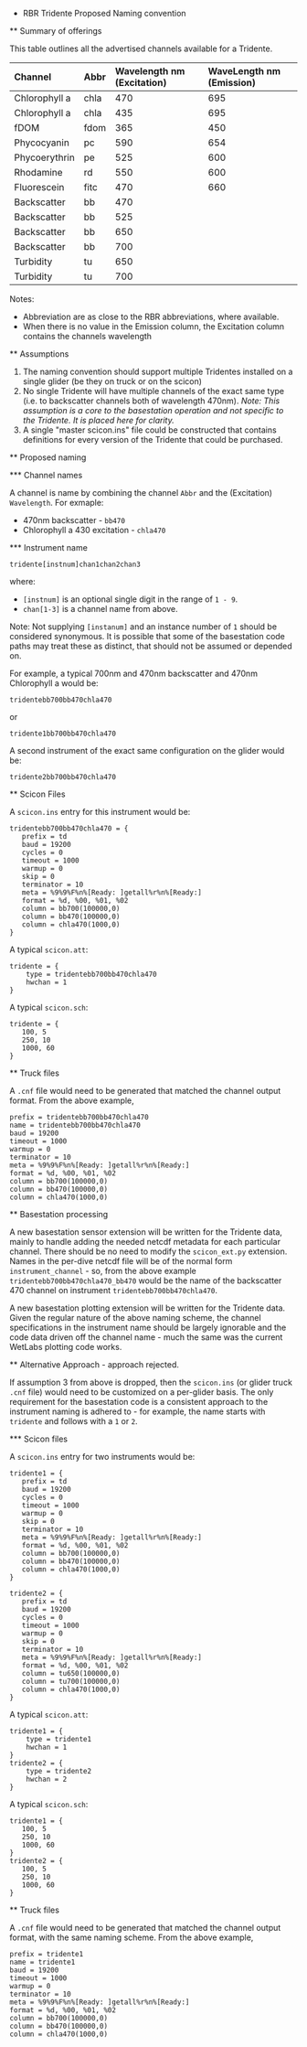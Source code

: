 * RBR Tridente Proposed Naming convention

** Summary of offerings

This table outlines all the advertised channels available for a Tridente.

| Channel       | Abbr | Wavelength nm (Excitation) | WaveLength nm (Emission) |
|:--------------|------|:---------------------------|:-------------------------|
| Chlorophyll a | chla | 470                        | 695                      |
| Chlorophyll a | chla | 435                        | 695                      |
| fDOM          | fdom | 365                        | 450                      |
| Phycocyanin   | pc   | 590                        | 654                      |
| Phycoerythrin | pe   | 525                        | 600                      |
| Rhodamine     | rd   | 550                        | 600                      |
| Fluorescein   | fitc | 470                        | 660                      |
| Backscatter   | bb   | 470                        |                          |
| Backscatter   | bb   | 525                        |                          |
| Backscatter   | bb   | 650                        |                          |
| Backscatter   | bb   | 700                        |                          |
| Turbidity     | tu   | 650                        |                          |
| Turbidity     | tu   | 700                        |                          |

Notes:
- Abbreviation are as close to the RBR abbreviations, where available.
- When there is no value in the Emission column, the Excitation column contains the channels wavelength

** Assumptions
1. The naming convention should support multiple Tridentes installed on a single glider (be they on truck or on the scicon)
2. No single Tridente will have multiple channels of the exact same type (i.e. to backscatter channels both of wavelength 470nm).  *Note: This assumption is a core to the basestation operation and not specific to the Tridente.  It is placed here for clarity.*
3. A single "master scicon.ins" file could be constructed that contains definitions for every version of the Tridente that could be purchased. 

** Proposed naming

*** Channel names

A channel is name by combining the channel `Abbr` and the (Excitation) `Wavelength`.  For exmaple:

- 470nm backscatter - `bb470`
- Chlorophyll a 430 excitation - `chla470`

*** Instrument name

`tridente[instnum]chan1chan2chan3`

where:
- `[instnum]` is an optional single digit in the range of `1 - 9`.
- `chan[1-3]` is a channel name from above.

Note: Not supplying `[instanum]` and an instance number of `1` should be considered synonymous.  It is possible that some of the basestation code paths may treat these as distinct, that should not be assumed or depended on.

For example, a typical 700nm and 470nm backscatter and 470nm Chlorophyll a would be:

`tridentebb700bb470chla470`

or

`tridente1bb700bb470chla470`

A second instrument of the exact same configuration on the glider would be:

`tridente2bb700bb470chla470`

** Scicon Files

A `scicon.ins` entry for this instrument would be:

```
tridentebb700bb470chla470 = {
   prefix = td
   baud = 19200
   cycles = 0
   timeout = 1000
   warmup = 0
   skip = 0
   terminator = 10
   meta = %9%9%F%n%[Ready: ]getall%r%n%[Ready:]
   format = %d, %00, %01, %02
   column = bb700(100000,0)
   column = bb470(100000,0)
   column = chla470(1000,0)
}
```

A typical `scicon.att`:
```
tridente = {
    type = tridentebb700bb470chla470
    hwchan = 1
}
```

A typical `scicon.sch`:

```
tridente = {
   100, 5
   250, 10
   1000, 60
}
```

** Truck files

A `.cnf` file would need to be generated that matched the channel output format. From the above example, 

```
prefix = tridentebb700bb470chla470
name = tridentebb700bb470chla470
baud = 19200
timeout = 1000
warmup = 0
terminator = 10
meta = %9%9%F%n%[Ready: ]getall%r%n%[Ready:]
format = %d, %00, %01, %02
column = bb700(100000,0)
column = bb470(100000,0)
column = chla470(1000,0)
```

** Basestation processing

A new basestation sensor extension will be written for the Tridente data, mainly to handle adding the needed netcdf metadata for each particular channel.  There should be no need to modify the `scicon_ext.py` extension. Names in the per-dive netcdf file will be of the normal form `instrument_channel` - so, from the above example `tridentebb700bb470chla470_bb470` would be the name of the backscatter 470 channel on instrument `tridentebb700bb470chla470`. 

A new basestation plotting extension will be written for the Tridente data.  Given the regular nature of the above naming scheme, the channel specifications in the instrument name should be largely ignorable and the code data driven off the channel name - much the same was the current WetLabs plotting code works.

** Alternative Approach - approach rejected.

If assumption 3 from above is dropped, then the `scicon.ins` (or glider truck `.cnf` file) would need to be customized on a per-glider basis.  The only requirement for the basestation code is a consistent approach to the instrument naming is adhered to - for example, the name starts with `tridente` and follows with a `1` or `2`.

*** Scicon files

A `scicon.ins` entry for two instruments would be:

```
tridente1 = {
   prefix = td
   baud = 19200
   cycles = 0
   timeout = 1000
   warmup = 0
   skip = 0
   terminator = 10
   meta = %9%9%F%n%[Ready: ]getall%r%n%[Ready:]
   format = %d, %00, %01, %02
   column = bb700(100000,0)
   column = bb470(100000,0)
   column = chla470(1000,0)
}

tridente2 = {
   prefix = td
   baud = 19200
   cycles = 0
   timeout = 1000
   warmup = 0
   skip = 0
   terminator = 10
   meta = %9%9%F%n%[Ready: ]getall%r%n%[Ready:]
   format = %d, %00, %01, %02
   column = tu650(100000,0)
   column = tu700(100000,0)
   column = chla470(1000,0)
}
```

A typical `scicon.att`:
```
tridente1 = {
    type = tridente1
    hwchan = 1
}
tridente2 = {
    type = tridente2
    hwchan = 2
}
```

A typical `scicon.sch`:

```
tridente1 = {
   100, 5
   250, 10
   1000, 60
}
tridente2 = {
   100, 5
   250, 10
   1000, 60
}
```

** Truck files

A `.cnf` file would need to be generated that matched the channel output format, with the same naming scheme. From the above example, 

```
prefix = tridente1
name = tridente1
baud = 19200
timeout = 1000
warmup = 0
terminator = 10
meta = %9%9%F%n%[Ready: ]getall%r%n%[Ready:]
format = %d, %00, %01, %02
column = bb700(100000,0)
column = bb470(100000,0)
column = chla470(1000,0)
```

